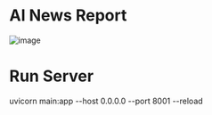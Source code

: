 
# AI News Report 
![image](https://github.com/seunghyeon98/news_project_seach_only/assets/111716640/31bd9051-c2c5-44f4-bf7f-cd207b6171b0)


# Run Server
uvicorn main:app --host 0.0.0.0 --port 8001 --reload

